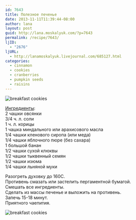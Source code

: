 ```yaml
---
id: 7643
title: Полезное печенье
date: 2013-11-11T11:39:44-08:00
author: lana
layout: post
guid: http://lana.moskalyuk.com/?p=7643
permalink: /recipe/7643/
ljID:
  - "2676"
ljURL:
  - http://lanamoskalyuk.livejournal.com/685127.html
categories:
  - cinnamon
  - cookies
  - cranberries
  - pumpkin seeds
  - raisins
---
```

![breakfast cookies](http://farm8.staticflickr.com/7371/10783040084_ce9927b80d_c.jpg)

[Ингредиенты](http://sallysbakingaddiction.com/2013/06/18/breakfast-cookies/):  
2 чашки овсянки  
3/4 ч. л. соли  
1 ч. л. корицы  
1 чашка миндального или арахисового масла  
1/4 чашки кленового сиропа (или меда)  
1/4 чашки яблочного пюре (без сахара)  
1 большой банан  
1/2 чашки сухой клюквы  
1/2 чашки тыквенный семян  
1/2 чашки изюма  
1/4 чашки льняной муки

Разогреть духовку до 160С.  
Противень смазать или застелить пергаментной бумагой.  
Смешать все ингредиенты.  
Сделать из массы печенье и выложить на противень.  
Запечь 15-18 минут.  
Приятного чаепития.

![breakfast cookies](http://farm4.staticflickr.com/3717/10783358573_10d00d842f_c.jpg)